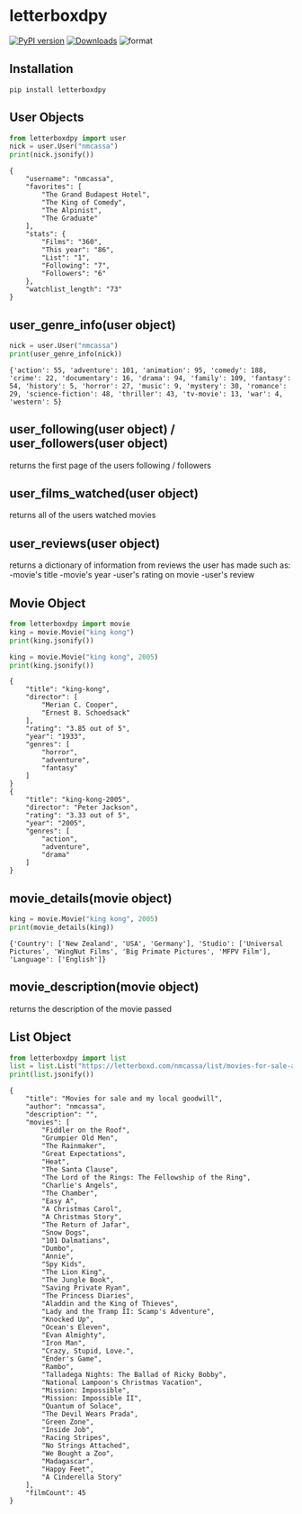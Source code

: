 # letterboxdpy

[![PyPI version](https://badge.fury.io/py/letterboxdpy.svg)](https://badge.fury.io/py/letterboxdpy)
[![Downloads](https://static.pepy.tech/personalized-badge/letterboxdpy?period=total&units=none&left_color=grey&right_color=blue&left_text=Downloads)](https://pepy.tech/project/letterboxdpy)
![format](https://img.shields.io/pypi/format/letterboxdpy)

## Installation

```
pip install letterboxdpy
```

## **User Objects**

```python
from letterboxdpy import user
nick = user.User("nmcassa")
print(nick.jsonify())
```

```
{
    "username": "nmcassa",
    "favorites": [
        "The Grand Budapest Hotel",
        "The King of Comedy",
        "The Alpinist",
        "The Graduate"
    ],
    "stats": {
        "Films": "360",
        "This year": "86",
        "List": "1",
        "Following": "7",
        "Followers": "6"
    },
    "watchlist_length": "73"
}
```

## **user_genre_info(user object)**

```python
nick = user.User("nmcassa")
print(user_genre_info(nick))
```

```
{'action': 55, 'adventure': 101, 'animation': 95, 'comedy': 188, 'crime': 22, 'documentary': 16, 'drama': 94, 'family': 109, 'fantasy': 54, 'history': 5, 'horror': 27, 'music': 9, 'mystery': 30, 'romance': 29, 'science-fiction': 48, 'thriller': 43, 'tv-movie': 13, 'war': 4, 'western': 5}
```

## **user_following(user object) / user_followers(user object)**

returns the first page of the users following / followers

## **user_films_watched(user object)**

returns all of the users watched movies

## **user_reviews(user object)**

returns a dictionary of information from reviews the user has made such as: 
    -movie's title
    -movie's year
    -user's rating on movie
    -user's review

## **Movie Object**

```python
from letterboxdpy import movie
king = movie.Movie("king kong")
print(king.jsonify())

king = movie.Movie("king kong", 2005)
print(king.jsonify())
```
```
{
    "title": "king-kong",
    "director": [
        "Merian C. Cooper",
        "Ernest B. Schoedsack"
    ],
    "rating": "3.85 out of 5",
    "year": "1933",
    "genres": [
        "horror",
        "adventure",
        "fantasy"
    ]
}
{
    "title": "king-kong-2005",
    "director": "Peter Jackson",
    "rating": "3.33 out of 5",
    "year": "2005",
    "genres": [
        "action",
        "adventure",
        "drama"
    ]
}

```

## **movie_details(movie object)**

```python
king = movie.Movie("king kong", 2005)
print(movie_details(king))
```
```
{'Country': ['New Zealand', 'USA', 'Germany'], 'Studio': ['Universal Pictures', 'WingNut Films', 'Big Primate Pictures', 'MFPV Film'], 'Language': ['English']}
```

## **movie_description(movie object)**

returns the description of the movie passed

## **List Object**

```python
from letterboxdpy import list
list = list.List("https://letterboxd.com/nmcassa/list/movies-for-sale-and-my-local-goodwill/")
print(list.jsonify())
```
```
{
    "title": "Movies for sale and my local goodwill",
    "author": "nmcassa",
    "description": "",
    "movies": [
        "Fiddler on the Roof",
        "Grumpier Old Men",
        "The Rainmaker",
        "Great Expectations",
        "Heat",
        "The Santa Clause",
        "The Lord of the Rings: The Fellowship of the Ring",
        "Charlie's Angels",
        "The Chamber",
        "Easy A",
        "A Christmas Carol",
        "A Christmas Story",
        "The Return of Jafar",
        "Snow Dogs",
        "101 Dalmatians",
        "Dumbo",
        "Annie",
        "Spy Kids",
        "The Lion King",
        "The Jungle Book",
        "Saving Private Ryan",
        "The Princess Diaries",
        "Aladdin and the King of Thieves",
        "Lady and the Tramp II: Scamp's Adventure",
        "Knocked Up",
        "Ocean's Eleven",
        "Evan Almighty",
        "Iron Man",
        "Crazy, Stupid, Love.",
        "Ender's Game",
        "Rambo",
        "Talladega Nights: The Ballad of Ricky Bobby",
        "National Lampoon's Christmas Vacation",
        "Mission: Impossible",
        "Mission: Impossible II",
        "Quantum of Solace",
        "The Devil Wears Prada",
        "Green Zone",
        "Inside Job",
        "Racing Stripes",
        "No Strings Attached",
        "We Bought a Zoo",
        "Madagascar",
        "Happy Feet",
        "A Cinderella Story"
    ],
    "filmCount": 45
}
```
